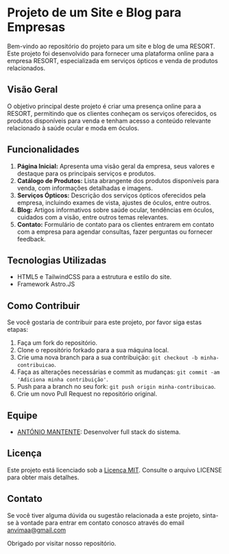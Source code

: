 # Projeto de um Site e Blog para Empresas

Bem-vindo ao repositório do projeto para um site e blog de uma RESORT. Este projeto foi desenvolvido para fornecer uma plataforma online para a empresa RESORT, especializada em serviços ópticos e venda de produtos relacionados.

## Visão Geral

O objetivo principal deste projeto é criar uma presença online para a RESORT, permitindo que os clientes conheçam os serviços oferecidos, os produtos disponíveis para venda e tenham acesso a conteúdo relevante relacionado à saúde ocular e moda em óculos.

## Funcionalidades

1. **Página Inicial:** Apresenta uma visão geral da empresa, seus valores e destaque para os principais serviços e produtos.
2. **Catálogo de Produtos:** Lista abrangente dos produtos disponíveis para venda, com informações detalhadas e imagens.
3. **Serviços Ópticos:** Descrição dos serviços ópticos oferecidos pela empresa, incluindo exames de vista, ajustes de óculos, entre outros.
4. **Blog:** Artigos informativos sobre saúde ocular, tendências em óculos, cuidados com a visão, entre outros temas relevantes.
5. **Contato:** Formulário de contato para os clientes entrarem em contato com a empresa para agendar consultas, fazer perguntas ou fornecer feedback.

## Tecnologias Utilizadas

- HTML5 e TailwindCSS para a estrutura e estilo do site.
- Framework Astro.JS

## Como Contribuir

Se você gostaria de contribuir para este projeto, por favor siga estas etapas:

1. Faça um fork do repositório.
2. Clone o repositório forkado para a sua máquina local.
3. Crie uma nova branch para a sua contribuição: `git checkout -b minha-contribuicao`.
4. Faça as alterações necessárias e commit as mudanças: `git commit -am 'Adiciona minha contribuição'`.
5. Push para a branch no seu fork: `git push origin minha-contribuicao`.
6. Crie um novo Pull Request no repositório original.

## Equipe

- [ANTÓNIO MANTENTE](github.com/anvimaaa): Desenvolver full stack do sistema.

## Licença

Este projeto está licenciado sob a [Licença MIT](https://opensource.org/licenses/MIT). Consulte o arquivo LICENSE para obter mais detalhes.

## Contato

Se você tiver alguma dúvida ou sugestão relacionada a este projeto, sinta-se à vontade para entrar em contato conosco através do email [anvimaa@gmail.com](mailto:anvimaa@gmail.com)

Obrigado por visitar nosso repositório.
